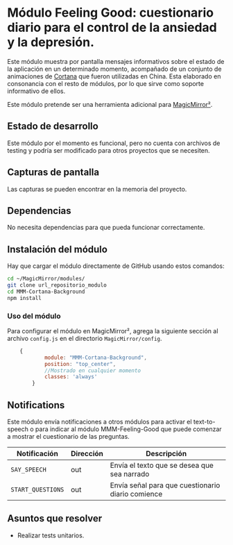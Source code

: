# Módulo Feeling Good: cuestionario diario para el control de la ansiedad y la depresión.

Este módulo muestra por pantalla mensajes informativos sobre el estado de la aplicación en un determinado momento, acompañado de un conjunto de animaciones de [Cortana](https://onewindows.es/2014/08/estas-son-las-animaciones-de-xiao-na-la-version-china-de-cortana/) que fueron utilizadas en China. Esta elaborado en consonancia con el resto de módulos, por lo que sirve como soporte informativo de ellos.

Este módulo pretende ser una herramienta adicional para [MagicMirror²](https://magicmirror.builders/).

## Estado de desarrollo

Este módulo por el momento es funcional, pero no cuenta con archivos de testing y podría ser modificado para otros proyectos que se necesiten.

## Capturas de pantalla

Las capturas se pueden encontrar en la memoria del proyecto.

## Dependencias

No necesita dependencias para que pueda funcionar correctamente.

## Instalación del módulo
Hay que cargar el módulo directamente de GitHub usando estos comandos:

```sh
cd ~/MagicMirror/modules/
git clone url_repositorio_modulo
cd MMM-Cortana-Background
npm install
```

### Uso del módulo

Para configurar el módulo en MagicMirror², agrega la siguiente sección al archivo `config.js` en el directorio `MagicMirror/config`.

```js
    {
			module: "MMM-Cortana-Background",
			position: "top_center",
			//Mostrado en cualquier momento
			classes: 'always'
		}
```

## Notifications

Este módulo envía notificaciones a otros módulos para activar el text-to-speech o para indicar al módulo MMM-Feeling-Good que puede comenzar a mostrar el cuestionario de las preguntas.

| Notificación          | Dirección | Descripción                                            |
| --------------------- | --------- | ------------------------------------------------------ |
| `SAY_SPEECH`          | out       | Envía el texto que se desea que sea narrado            |
| `START_QUESTIONS`     | out       | Envía señal para que cuestionario diario comience      |

## Asuntos que resolver

- Realizar tests unitarios.
